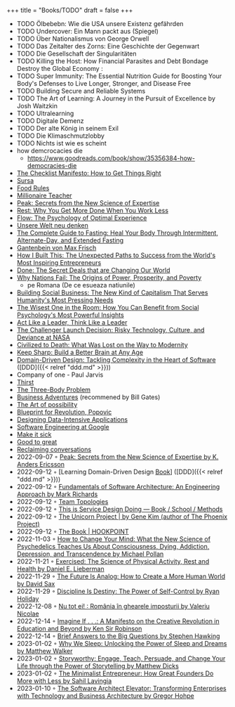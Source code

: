 +++
title = "Books/TODO"
draft = false
+++

-   TODO Ölbebebn: Wie die USA unsere Existenz gefährden
-   TODO Undercover: Ein Mann packt aus (Spiegel)
-   TODO Über Nationalismus von George Orwell
-   TODO Das Zeitalter des Zorns: Eine Geschichte der Gegenwart
-   TODO Die Gesellschaft der Singularitäten
-   TODO Killing the Host: How Financial Parasites and Debt Bondage Destroy the Global Economy :
-   TODO Super Immunity: The Essential Nutrition Guide for Boosting Your Body's Defenses to Live Longer, Stronger, and Disease Free
-   TODO Building Secure and Reliable Systems
-   TODO The Art of Learning: A Journey in the Pursuit of Excellence by Josh Waitzkin
-   TODO Ultralearning
-   TODO Digitale Demenz
-   TODO Der alte König in seinem Exil
-   TODO Die Klimaschmutzlobby
-   TODO Nichts ist wie es scheint
-   how demcrocacies die
    -   <https://www.goodreads.com/book/show/35356384-how-democracies-die>
-   [The Checklist Manifesto: How to Get Things Right](https://www.goodreads.com/book/show/6667514-the-checklist-manifesto)
-   [Sursa](https://www.amazon.com/Sursa-Romanian-Tara-Swart/dp/6067223929)
-   [Food Rules](https://www.goodreads.com/book/show/7015635-food-rules)
-   [Millionaire Teacher](https://www.goodreads.com/book/show/11737840-millionaire-teacher)
-   [Peak: Secrets from the New Science of Expertise](https://www.goodreads.com/book/show/26312997-peak)
-   [Rest: Why You Get More Done When You Work Less](https://www.goodreads.com/book/show/29502354-rest)
-   [Flow: The Psychology of Optimal Experience](https://www.goodreads.com/book/show/66354.Flow?ac=1&from_search=true&qid=fw16WFcGP9&rank=1)
-   [Unsere Welt neu denken](https://www.goodreads.com/book/show/51845311-unsere-welt-neu-denken)
-   [The Complete Guide to Fasting: Heal Your Body Through Intermittent, Alternate-Day, and Extended Fasting](https://www.goodreads.com/book/show/32670670-the-complete-guide-to-fasting)
-   [Gantenbein von Max Frisch](https://www.goodreads.com/book/show/74183.Gantenbein)
-   [How I Built This: The Unexpected Paths to Success from the World's Most Inspiring Entrepreneurs](https://www.goodreads.com/en/book/show/48930275)
-   [Done: The Secret Deals that are Changing Our World](https://www.goodreads.com/book/show/35839667-done)
-   [Why Nations Fail: The Origins of Power, Prosperity, and Poverty](https://www.goodreads.com/book/show/12158480-why-nations-fail)
    -   pe Romana (De ce esueaza natiunile)
-   [Building Social Business: The New Kind of Capitalism That Serves Humanity's Most Pressing Needs](https://www.goodreads.com/book/show/7721946-building-social-business)
-   [The Wisest One in the Room: How You Can Benefit from Social Psychology's Most Powerful Insights](https://www.goodreads.com/book/show/25205421-the-wisest-one-in-the-room)
-   [Act Like a Leader, Think Like a Leader](https://www.goodreads.com/book/show/21413975-act-like-a-leader-think-like-a-leader)
-   [The Challenger Launch Decision: Risky Technology, Culture, and Deviance at NASA](https://www.goodreads.com/book/show/995029.The_Challenger_Launch_Decision)
-   [Civilized to Death: What Was Lost on the Way to Modernity](https://www.goodreads.com/book/show/28596619-civilized-to-death)
-   [Keep Sharp: Build a Better Brain at Any Age](https://www.goodreads.com/en/book/show/52754076-keep-sharp)
-   [Domain-Driven Design: Tackling Complexity in the Heart of Software](https://www.goodreads.com/work/best_book/173058-domain-driven-design-tackling-complexity-in-the-heart-of-software) ([DDD]({{< relref "ddd.md" >}}))
-   Company of one - Paul Jarvis
-   [Thirst](https://www.goodreads.com/work/best_book/59198162-thirst-a-story-of-redemption-compassion-and-a-mission-to-bring-clean)
-   [The Three-Body Problem](https://www.goodreads.com/book/show/20518872-the-three-body-problem)
-   [Business Adventures](https://www.goodreads.com/book/show/4191136-business-adventures) (recommened by Bill Gates)
-   [The Art of possibility](https://www.goodreads.com/ro/book/show/85697.The_Art_of_Possibility)
-   [Blueprint for Revolution, Popovic](https://www.goodreads.com/book/show/22107280-blueprint-for-revolution)
-   [Designing Data-Intensive Applications](https://dataintensive.net/)
-   [Software Engineering at Google](https://abseil.io/resources/swe-book)
-   [Make it sick](https://www.goodreads.com/book/show/18770267-make-it-stick)
-   [Good to great](https://www.goodreads.com/book/show/76865.Good_to_Great)
-   [Reclaiming conversations](https://www.goodreads.com/book/show/24612127-reclaiming-conversation)
-   2022-09-07 ◦ [Peak: Secrets from the New Science of Expertise by K. Anders Ericsson](https://www.goodreads.com/book/show/26312997-peak)
-   2022-09-12 ◦ [Learning Domain-Driven Design [Book](https://www.oreilly.com/library/view/learning-domain-driven-design/9781098100124/)] ([DDD]({{< relref "ddd.md" >}}))
-   2022-09-12 ◦ [Fundamentals of Software Architecture: An Engineering Approach by Mark Richards](https://www.goodreads.com/book/show/44144493-fundamentals-of-software-architecture)
-   2022-09-12 ◦ [Team Topologies](https://teamtopologies.com/)
-   2022-09-12 ◦ [This is Service Design Doing — Book / School / Methods](https://www.thisisservicedesigndoing.com/)
-   2022-09-12 ◦ [The Unicorn Project | by Gene Kim (author of The Phoenix Project)](https://itrevolution.com/the-unicorn-project/)
-   2022-09-12 ◦ [The Book | HOOKPOINT](https://hookpoint.com/the-book/)
-   2022-11-03 ◦ [How to Change Your Mind: What the New Science of Psychedelics Teaches Us About Consciousness, Dying, Addiction, Depression, and Transcendence by Michael Pollan](https://www.goodreads.com/book/show/36613747-how-to-change-your-mind)
-   2022-11-21 ◦ [Exercised: The Science of Physical Activity, Rest and Health by Daniel E. Lieberman](https://www.goodreads.com/book/show/56155261-exercised)
-   2022-11-29 ◦ [The Future Is Analog: How to Create a More Human World by David Sax](https://www.goodreads.com/book/show/60568520-the-future-is-analog)
-   2022-11-29 ◦ [Discipline Is Destiny: The Power of Self-Control by Ryan Holiday](https://www.goodreads.com/en/book/show/60018575-discipline-is-destiny)
-   2022-12-08 ◦ [Nu tot ei! : România în ghearele imposturii by Valeriu Nicolae](https://www.goodreads.com/book/show/55853540-nu-tot-ei)
-   2022-12-14 ◦ [Imagine If . . .: A Manifesto on the Creative Revolution in Education and Beyond by Ken Sir Robinson](https://www.goodreads.com/en/book/show/58536094-imagine-if)
-   2022-12-14 ◦ [Brief Answers to the Big Questions by Stephen Hawking](https://www.goodreads.com/book/show/40277241-brief-answers-to-the-big-questions)
-   2023-01-02 ◦ [Why We Sleep: Unlocking the Power of Sleep and Dreams by Matthew Walker](https://www.goodreads.com/book/show/34466963-why-we-sleep)
-   2023-01-02 ◦ [Storyworthy: Engage, Teach, Persuade, and Change Your Life through the Power of Storytelling by Matthew Dicks](https://www.goodreads.com/en/book/show/37786022-storyworthy)
-   2023-01-02 ◦ [The Minimalist Entrepreneur: How Great Founders Do More with Less by Sahil Lavingia](https://www.goodreads.com/en/book/show/56913172-the-minimalist-entrepreneur)
-   2023-01-10 ◦ [The Software Architect Elevator: Transforming Enterprises with Technology and Business Architecture by Gregor Hohpe](https://www.goodreads.com/en/book/show/49828197-the-software-architect-elevator)
